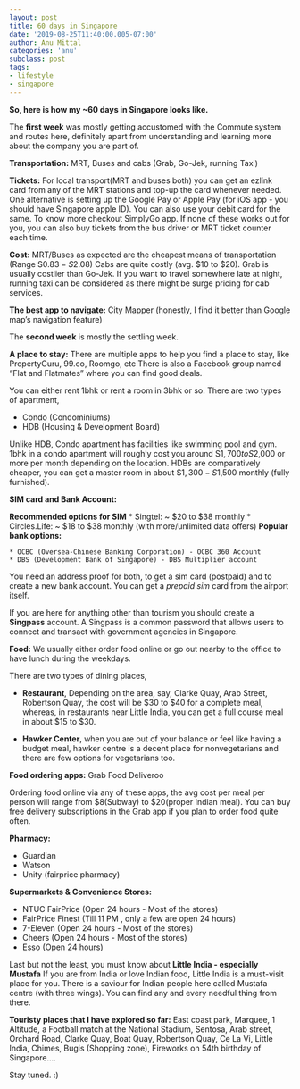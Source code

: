 ```yaml
---
layout: post
title: 60 days in Singapore
date: '2019-08-25T11:40:00.005-07:00'
author: Anu Mittal
categories: 'anu'
subclass: post
tags:
- lifestyle
- singapore
---
```


**So, here is how my ~60 days in Singapore looks like.**

The **first week** was mostly getting accustomed with the Commute system and routes here, definitely apart from understanding and learning more about the company you are part of.

**Transportation:** MRT, Buses and cabs (Grab, Go-Jek, running Taxi)

**Tickets:** 
For local transport(MRT and buses both) you can get an ezlink card from any of the MRT stations and top-up the card whenever needed.
One alternative is setting up the Google Pay or Apple Pay (for iOS app - you should have Singapore apple ID). 
You can also use your debit card for the same. To know more checkout SimplyGo app. 
If none of these works out for you, you can also buy tickets from the bus driver or MRT ticket counter each time. 

**Cost:**
MRT/Buses as expected are the cheapest means of transportation (Range S$0.83 - S$2.08)
Cabs are quite costly (avg. $10 to $20). Grab is usually costlier than Go-Jek. If you want to travel somewhere late at night, running taxi can be considered as there might be surge pricing for cab services. 

**The best app to navigate:** City Mapper (honestly, I find it better than Google map’s navigation feature)

The **second week** is mostly the settling week.

**A place to stay:**
There are multiple apps to help you find a place to stay, like PropertyGuru, 99.co, Roomgo, etc
There is also a Facebook group named “Flat and Flatmates” where you can find good deals.

You can either rent 1bhk or rent a room in 3bhk or so. There are two types of apartment,<br>
* Condo (Condominiums)<br>
* HDB (Housing & Development Board)<br>

Unlike HDB, Condo apartment has facilities like swimming pool and gym. 1bhk in a condo apartment will roughly cost you around S$1,700 to S$2,000 or more per month depending on the location. HDBs are comparatively cheaper, you can get a master room in about S$1,300 - S$1,500 monthly (fully furnished).


**SIM card and Bank Account:**

  **Recommended options for SIM**
     * Singtel: ~ $20 to $38 monthly
     * Circles.Life: ~ $18 to $38 monthly (with more/unlimited data offers)
  **Popular bank options:**
  
    * OCBC (Oversea-Chinese Banking Corporation) - OCBC 360 Account
    * DBS (Development Bank of Singapore) - DBS Multiplier account
  
You need an address proof for both, to get a sim card (postpaid) and to create a new bank account. You can get a *prepaid sim* card from the airport itself.

If you are here for anything other than tourism you should create a **Singpass** account. A Singpass is a common password that allows users to connect and transact with government agencies in Singapore.

**Food:**
We usually either order food online or go out nearby to the office to have lunch during the weekdays.

There are two types of dining places, 

* **Restaurant**, Depending on the area, say, Clarke Quay, Arab Street, Robertson Quay,  the cost will be $30 to $40 for a complete meal, whereas, in restaurants near Little India, you can get a full course meal in about $15 to $30. 

* **Hawker Center**, when you are out of your balance or feel like having a budget meal, hawker centre is a decent place for nonvegetarians and there are few options for vegetarians too. 

**Food ordering apps:**
Grab Food
Deliveroo

Ordering food online via any of these apps, the avg cost per meal per person will range from $8(Subway) to $20(proper Indian meal). You can buy free delivery subscriptions in the Grab app if you plan to order food quite often.

**Pharmacy:**

* Guardian
* Watson
* Unity (fairprice pharmacy)

**Supermarkets & Convenience Stores:**

* NTUC FairPrice (Open 24 hours - Most of the stores) 
* FairPrice Finest (Till 11 PM , only a few are open 24 hours)
* 7-Eleven (Open 24 hours - Most of the stores)
* Cheers (Open 24 hours - Most of the stores)
* Esso (Open 24 hours)

Last but not the least, you must know about **Little India - especially Mustafa**
If you are from India or love Indian food, Little India is a must-visit place for you. There is a saviour for Indian people here called Mustafa centre (with three wings). You can find any and every needful thing from there. 


**Touristy places that I have explored so far:**
East coast park, Marquee, 1 Altitude, a Football match at the National Stadium, Sentosa, Arab street, Orchard Road, Clarke Quay, Boat Quay, Robertson Quay, Ce La Vi, Little India, Chimes, Bugis (Shopping zone), Fireworks on 54th birthday of Singapore….


Stay tuned. :) 